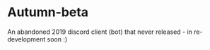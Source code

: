 # Autumn-beta
An abandoned 2019 discord client (bot) that never released - in re-development soon :)
